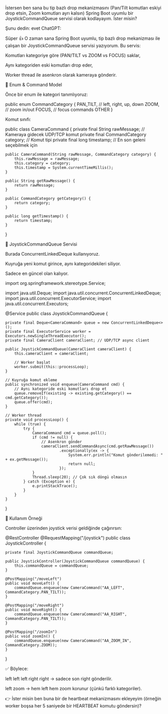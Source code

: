İstersen ben sana bu tip bazlı drop mekanizmasını (Pan/Tilt komutları eskiyi drop etsin, Zoom komutları ayrı kalsın) Spring Boot uyumlu bir JoystickCommandQueue servisi olarak kodlayayım. İster misin?

Şunu dedin:
evet
ChatGPT:

Süper 👍 O zaman sana Spring Boot uyumlu, tip bazlı drop mekanizması ile çalışan bir JoystickCommandQueue servisi yazıyorum. Bu servis:

Komutları kategoriye göre (PAN/TILT vs ZOOM vs FOCUS) saklar,

Aynı kategoriden eski komutları drop eder,

Worker thread ile asenkron olarak kameraya gönderir.

📌 Enum & Command Model

Önce bir enum ile kategori tanımlıyoruz:

public enum CommandCategory {
PAN_TILT,  // left, right, up, down
ZOOM,      // zoom in/out
FOCUS,     // focus commands
OTHER
}


Komut sınıfı:

public class CameraCommand {
private final String rawMessage;          // Kameraya gidecek UDP/TCP komut
private final CommandCategory category;   // Komut tipi
private final long timestamp;             // En son geleni seçebilmek için

    public CameraCommand(String rawMessage, CommandCategory category) {
        this.rawMessage = rawMessage;
        this.category = category;
        this.timestamp = System.currentTimeMillis();
    }

    public String getRawMessage() {
        return rawMessage;
    }

    public CommandCategory getCategory() {
        return category;
    }

    public long getTimestamp() {
        return timestamp;
    }
}

📌 JoystickCommandQueue Servisi

Burada ConcurrentLinkedDeque kullanıyoruz.

Kuyruğa yeni komut girince, aynı kategoridekileri siliyor.

Sadece en güncel olan kalıyor.

import org.springframework.stereotype.Service;

import java.util.Deque;
import java.util.concurrent.ConcurrentLinkedDeque;
import java.util.concurrent.ExecutorService;
import java.util.concurrent.Executors;

@Service
public class JoystickCommandQueue {

    private final Deque<CameraCommand> queue = new ConcurrentLinkedDeque<>();
    private final ExecutorService worker = Executors.newSingleThreadExecutor();
    private final CameraClient cameraClient; // UDP/TCP async client

    public JoystickCommandQueue(CameraClient cameraClient) {
        this.cameraClient = cameraClient;

        // Worker başlat
        worker.submit(this::processLoop);
    }

    // Kuyruğa komut ekleme
    public synchronized void enqueue(CameraCommand cmd) {
        // Aynı kategoride eski komutları drop et
        queue.removeIf(existing -> existing.getCategory() == cmd.getCategory());
        queue.offer(cmd);
    }

    // Worker thread
    private void processLoop() {
        while (true) {
            try {
                CameraCommand cmd = queue.poll();
                if (cmd != null) {
                    // Asenkron gönder
                    cameraClient.sendCommandAsync(cmd.getRawMessage())
                            .exceptionally(ex -> {
                                System.err.println("Komut gönderilemedi: " + ex.getMessage());
                                return null;
                            });
                }
                Thread.sleep(20); // Çok sık döngü olmasın
            } catch (Exception e) {
                e.printStackTrace();
            }
        }
    }
}

📌 Kullanım Örneği

Controller üzerinden joystick verisi geldiğinde çağırırsın:

@RestController
@RequestMapping("/joystick")
public class JoystickController {

    private final JoystickCommandQueue commandQueue;

    public JoystickController(JoystickCommandQueue commandQueue) {
        this.commandQueue = commandQueue;
    }

    @PostMapping("/moveLeft")
    public void moveLeft() {
        commandQueue.enqueue(new CameraCommand("AA_LEFT", CommandCategory.PAN_TILT));
    }

    @PostMapping("/moveRight")
    public void moveRight() {
        commandQueue.enqueue(new CameraCommand("AA_RIGHT", CommandCategory.PAN_TILT));
    }

    @PostMapping("/zoomIn")
    public void zoomIn() {
        commandQueue.enqueue(new CameraCommand("AA_ZOOM_IN", CommandCategory.ZOOM));
    }
}


✅ Böylece:

left left left right right → sadece son right gönderilir.

left zoom → hem left hem zoom korunur (çünkü farklı kategoriler).

👉 İster misin ben buna bir de heartbeat mekanizmasını ekleyeyim (örneğin worker boşsa her 5 saniyede bir HEARTBEAT komutu göndersin)?